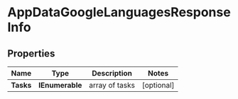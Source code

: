 # AppDataGoogleLanguagesResponseInfo


## Properties

| Name | Type | Description | Notes |
|------------ | ------------- | ------------- | -------------|
**Tasks** | **IEnumerable<AppDataGoogleLanguagesTaskInfo>** | array of tasks |[optional]|